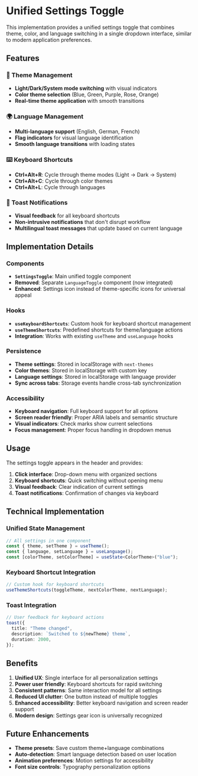 # Unified Settings Toggle

This implementation provides a unified settings toggle that combines theme, color, and language switching in a single dropdown interface, similar to modern application preferences.

## Features

### 🎨 Theme Management

- **Light/Dark/System mode switching** with visual indicators
- **Color theme selection** (Blue, Green, Purple, Rose, Orange)
- **Real-time theme application** with smooth transitions

### 🌍 Language Management

- **Multi-language support** (English, German, French)
- **Flag indicators** for visual language identification
- **Smooth language transitions** with loading states

### ⌨️ Keyboard Shortcuts

- **Ctrl+Alt+R**: Cycle through theme modes (Light → Dark → System)
- **Ctrl+Alt+C**: Cycle through color themes
- **Ctrl+Alt+L**: Cycle through languages

### 🔔 Toast Notifications

- **Visual feedback** for all keyboard shortcuts
- **Non-intrusive notifications** that don't disrupt workflow
- **Multilingual toast messages** that update based on current language

## Implementation Details

### Components

- **`SettingsToggle`**: Main unified toggle component
- **Removed**: Separate `LanguageToggle` component (now integrated)
- **Enhanced**: Settings icon instead of theme-specific icons for universal appeal

### Hooks

- **`useKeyboardShortcuts`**: Custom hook for keyboard shortcut management
- **`useThemeShortcuts`**: Predefined shortcuts for theme/language actions
- **Integration**: Works with existing `useTheme` and `useLanguage` hooks

### Persistence

- **Theme settings**: Stored in localStorage with `next-themes`
- **Color themes**: Stored in localStorage with custom key
- **Language settings**: Stored in localStorage with language provider
- **Sync across tabs**: Storage events handle cross-tab synchronization

### Accessibility

- **Keyboard navigation**: Full keyboard support for all options
- **Screen reader friendly**: Proper ARIA labels and semantic structure
- **Visual indicators**: Check marks show current selections
- **Focus management**: Proper focus handling in dropdown menus

## Usage

The settings toggle appears in the header and provides:

1. **Click interface**: Drop-down menu with organized sections
2. **Keyboard shortcuts**: Quick switching without opening menu
3. **Visual feedback**: Clear indication of current settings
4. **Toast notifications**: Confirmation of changes via keyboard

## Technical Implementation

### Unified State Management

```typescript
// All settings in one component
const { theme, setTheme } = useTheme();
const { language, setLanguage } = useLanguage();
const [colorTheme, setColorTheme] = useState<ColorTheme>("blue");
```

### Keyboard Shortcut Integration

```typescript
// Custom hook for keyboard shortcuts
useThemeShortcuts(toggleTheme, nextColorTheme, nextLanguage);
```

### Toast Integration

```typescript
// User feedback for keyboard actions
toast({
  title: "Theme changed",
  description: `Switched to ${newTheme} theme`,
  duration: 2000,
});
```

## Benefits

1. **Unified UX**: Single interface for all personalization settings
2. **Power user friendly**: Keyboard shortcuts for rapid switching
3. **Consistent patterns**: Same interaction model for all settings
4. **Reduced UI clutter**: One button instead of multiple toggles
5. **Enhanced accessibility**: Better keyboard navigation and screen reader support
6. **Modern design**: Settings gear icon is universally recognized

## Future Enhancements

- **Theme presets**: Save custom theme+language combinations
- **Auto-detection**: Smart language detection based on user location
- **Animation preferences**: Motion settings for accessibility
- **Font size controls**: Typography personalization options

